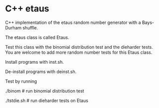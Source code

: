 # C++ etaus

C++ implementation of the etaus random number generator with
a Bays-Durham shuffle.

The etaus class is called Etaus.

Test this class with the binomial distribution test and the
dieharder tests.  You are welcome to add more random number
tests for this Etaus class.

Install programs with inst.sh.

De-install programs with deinst.sh.

Test by running

./binom              # run binomial distribution test

./tstdie.sh          # run dieharder tests on Etaus
